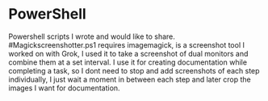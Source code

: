 # PowerShell
Powershell scripts I wrote and would like to share.
#Magickscreenshotter.ps1 
requires imagemagick, is a screenshot tool I worked on with Grok, I used it to take a screenshot of dual monitors and combine them at a set interval. I use it for creating documentation while completing a task, so I dont need to stop and add screenshots of each step individually, I just wait a moment in between each step and later crop the images I want for documentation.
